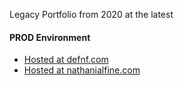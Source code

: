 Legacy Portfolio from 2020 at the latest

#### PROD Environment

- [Hosted at defnf.com](https://old.defnf.com)
- [Hosted at nathanialfine.com](http://nathanialfine.com)

